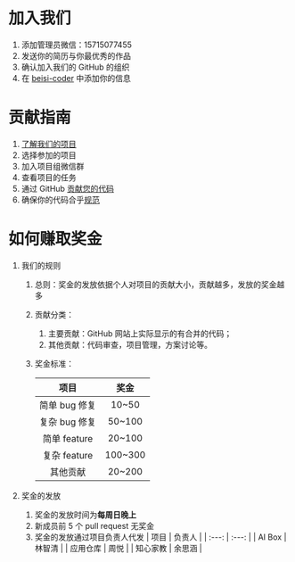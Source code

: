 # 加入我们

1. 添加管理员微信：15715077455
2. 发送你的简历与你最优秀的作品
3. 确认加入我们的 GitHub 的组织
4. 在 [beisi-coder](https://github.com/beisi-tech/beisi-coder) 中添加你的信息

# 贡献指南

1. [了解我们的项目]()
2. 选择参加的项目
3. 加入项目组微信群
4. 查看项目的任务
5. 通过 GitHub [贡献您的代码](./tutorials/01_basic/01_github_tutorial.md)
6. 确保你的代码合乎[规范](./rules/README.md)

# 如何赚取奖金

1.  我们的规则

    1. 总则：奖金的发放依据个人对项目的贡献大小，贡献越多，发放的奖金越多
    2. 贡献分类：
       1. 主要贡献：GitHub 网站上实际显示的有合并的代码；
       2. 其他贡献：代码审查，项目管理，方案讨论等。
    3. 奖金标准：

       |     项目      |  奖金   |
       | :-----------: | :-----: |
       | 简单 bug 修复 |  10~50  |
       | 复杂 bug 修复 | 50~100  |
       | 简单 feature  | 20~100  |
       | 复杂 feature  | 100~300 |
       |   其他贡献    | 20~200  |

2.  奖金的发放
    1. 奖金的发放时间为**每周日晚上**
    2. 新成员前 5 个 pull request 无奖金
    3. 奖金的发放通过项目负责人代发
       | 项目 | 负责人 |
       | :---: | :---: |
       | AI Box | 林智清 |
       | 应用仓库 | 周悦 |
       | 知心家教 | 余思涵 |
